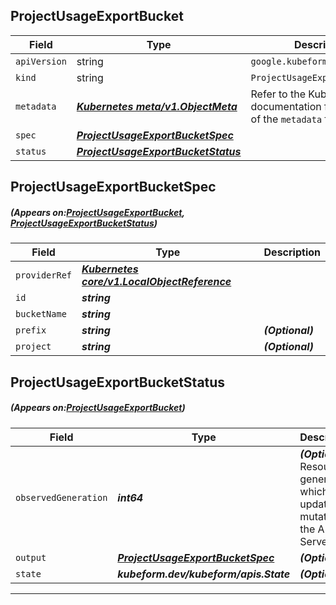 ## ProjectUsageExportBucket
| Field | Type | Description |
| ------ | ----- | ----------- |
| `apiVersion` | string | `google.kubeform.com/v1alpha1` |
|    `kind` | string | `ProjectUsageExportBucket` |
| `metadata` | ***[Kubernetes meta/v1.ObjectMeta](https://kubernetes.io/docs/reference/generated/kubernetes-api/v1.13/#objectmeta-v1-meta)***|Refer to the Kubernetes API documentation for the fields of the `metadata` field.|
| `spec` | ***[ProjectUsageExportBucketSpec](#ProjectUsageExportBucketSpec)***||
| `status` | ***[ProjectUsageExportBucketStatus](#ProjectUsageExportBucketStatus)***||
## ProjectUsageExportBucketSpec
##### (Appears on:[ProjectUsageExportBucket](#ProjectUsageExportBucket), [ProjectUsageExportBucketStatus](#ProjectUsageExportBucketStatus))
| Field | Type | Description |
| ------ | ----- | ----------- |
| `providerRef` | ***[Kubernetes core/v1.LocalObjectReference](https://kubernetes.io/docs/reference/generated/kubernetes-api/v1.13/#localobjectreference-v1-core)***||
| `id` | ***string***||
| `bucketName` | ***string***||
| `prefix` | ***string***| ***(Optional)*** |
| `project` | ***string***| ***(Optional)*** |
## ProjectUsageExportBucketStatus
##### (Appears on:[ProjectUsageExportBucket](#ProjectUsageExportBucket))
| Field | Type | Description |
| ------ | ----- | ----------- |
| `observedGeneration` | ***int64***| ***(Optional)*** Resource generation, which is updated on mutation by the API Server.|
| `output` | ***[ProjectUsageExportBucketSpec](#ProjectUsageExportBucketSpec)***| ***(Optional)*** |
| `state` | ***kubeform.dev/kubeform/apis.State***| ***(Optional)*** |
---
